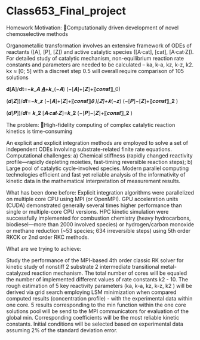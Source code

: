 # Class653_Final_project
Homework 
Motivation: Computationally driven development of novel chemoselective methods

Organometallic transformation involves an extensive framework of ODEs of reactants ([A], [P], [Z]) and active catalytic species ([A·cat], [cat], [A·cat·Z]). For detailed study of catalytic mechanism, non-equilibrium reaction rate constants and parameters are needed to be calculated – ka, k-a, kz, k-z, k2. kx ≈ [0; 5] with a discreet step 0.5 will overall require comparison of 105 solutions

𝐝[𝐀]/𝐝𝐭=−𝒌_𝑨 [𝑨]([𝑷]+[𝑨]+〖𝒄𝒐𝒏𝒔𝒕〗_1 )+𝒌_(−𝑨) (−[𝑨]+[𝒁]+〖𝒄𝒐𝒏𝒔𝒕〗_0)

(𝒅[𝒁])/𝒅𝒕=−𝒌_𝒛 (−[𝑨]+[𝒁]+〖𝒄𝒐𝒏𝒔𝒕〗_𝟎 )[𝒁]+𝒌_(−𝒛) (−[𝑷]−[𝒁]+〖𝒄𝒐𝒏𝒔𝒕〗_𝟐 ) 

(𝒅[𝑷])/𝒅𝒕= 𝒌_𝟐 [𝑨∙𝒄𝒂𝒕∙𝒁]=𝒌_𝟐 (−[𝑷]−[𝒁]+〖𝒄𝒐𝒏𝒔𝒕〗_𝟐 )

The problem: High-fidelity computing of complex catalytic reaction kinetics is time-consuming

An explicit and explicit integration methods are employed to solve a set of independent ODEs involving substrate-related finite rate equations. Computational challenges:
a) Chemical stiffness (rapidly changed reactivity profile—rapidly depleting moieties, fast-timing reversible reaction steps);
b) Large pool of catalytic cycle-involved species.
Modern parallel computing technologies efficient and fast yet reliable analysis of the informativity of kinetic data in the mathematical interpretation of measurement results.

What has been done before:
Explicit integration algorithms were parallelized on multiple core CPU using MPI (or OpenMPI).
GPU acceleration units (CUDA) demonstrated generally several times higher performance than single or multiple-core CPU versions.
HPC kinetic simulation were successfully implemented for combustion chemistry (heavy hydrocarbons, biodiesel—more than 2000 involved species) or hydrogen/carbon monoxide or methane reduction (~53 species; 634 irreversible steps) using 5th order RKCK or 2nd order RKC methods.

What are we trying to achieve:

Study the performance of the MPI-based 4th order classic RK solver for kinetic study of nonstiff 2 substrate 2 intermediate transitional metal-catalyzed reaction mechanism.
The total number of cores will be equaled the number of implemented different values of rate constants k2 - 10.
The rough estimation of 5 key reactivity parameters (ka, k-a, kz, k-z, k2 ) will be derived via grid search employing LSM minimization when compared computed results (concentration profile) - with the experimental data within one core.
5 results corresponding to the min function within the one core solutions pool will be send to the MPI communicators for evaluation of the global min. Corresponding coefficients will be the most reliable kinetic constants. 
Initial conditions will be selected based on experimental data assuming 2% of the standard deviation error.



